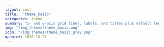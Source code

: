 ```yaml
---
layout: post
title:  "theme_basic"
categories: theme
summary: "x- and y-axis grid lines, labels, and titles plus default legend"
img: "/img_themes/theme_basic.png"
icon: "/img_themes/theme_basic_grey.png"
updated: 2016-10-21
---
```


